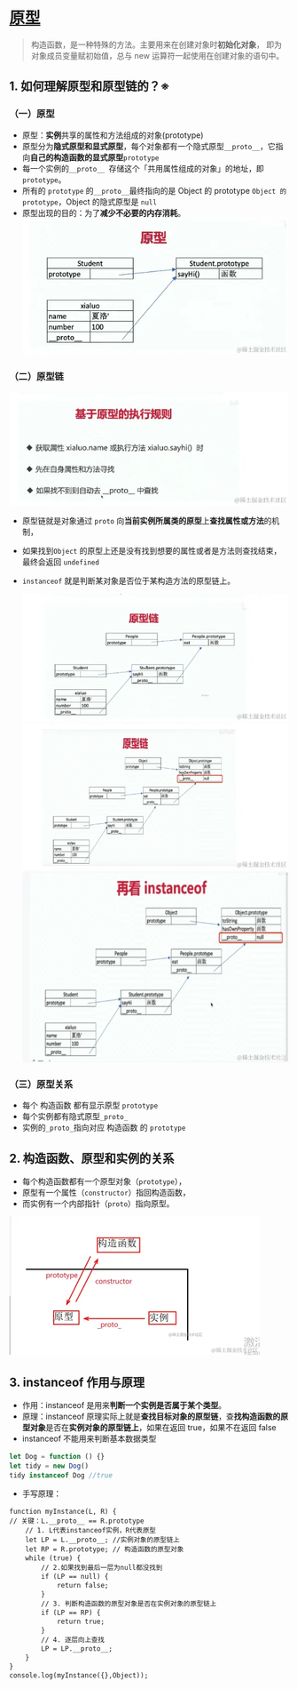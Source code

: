 <!--
 * @Description:
 * @Date: 2024-10-11 18:10:58
 * @LastEditTime: 2024-10-31 16:36:12
-->

# [原型](https://juejin.cn/post/7105588080991535111/)

> 构造函数，是一种特殊的方法。主要用来在创建对象时**初始化对象**， 即为对象成员变量赋初始值，总与 new 运算符一起使用在创建对象的语句中。

<!--
- 任何一个类（函数）都有原型对象，原型对象至少有两个属性：constructor、**proto**。
  - **constructor**：指向函数本身
     constructor 属性返回对创建此对象的数组函数的引用。 并不是所有对象都有此属性
  - **proto**：指向**父类**原型对象。
- prototype 的属性值中天生自带一个`constructor`属性，其 constructor 属性值指向**当前原型所属的类**
- 所有的**对象数据类型**（class），都天生自带一个`proto`属性，该属性的属性值指向**当前实例所属类的原型**，`__.proto.__是存在于实例和函数的原型对象关系`
- 每个构造函数 C 刚被制造出来的时候，它的 c.prototype 上面都会有一个 constructor 属性，并且执行它本身，即`c.prototype.constructor === c`; -->

## 1. 如何理解原型和原型链的？※

### （一）原型

- 原型：**实例**共享的属性和方法组成的对象(prototype)
- 原型分为**隐式原型和显式原型**，每个对象都有一个隐式原型`__proto__`，它指向**自己的构造函数的显式原型**`prototype`
- 每一个实例的`__proto__ `存储这个「共用属性组成的对象」的地址，即`prototype`。
- 所有的 `prototype` 的`__proto__`最终指向的是 Object 的 prototype `Object 的 prototype`，Object 的隐式原型是 `null`
- 原型出现的目的：为了**减少不必要的内存消耗**。
  ![原型链1](./img/prototype0.png)

<!-- （1） **原型**：原型分为**隐式原型和显式原型**，每个对象都有一个隐式原型，它指向**自己的构造函数的显式原型**。每个构造方法都有一个显式原型。

- 共用属性组成的对象
- `__proto__`是隐式原型；prototype 是显式原型
- 所有实例的`__proto__`都指向他们构造函数的 prototype
- 所有的 prototype 都是对象，自然它的`__proto__`最终指向的是 Object()的 prototype
- **所有的构造函数的隐式原型指向的都是`Function()`的显示原型**
- Object 的隐式原型是 null -->

### （二）原型链

![原型链1](./img/prototype4.png)

- 原型链就是对象通过 `proto` 向**当前实例所属类的原型**上**查找属性或方法**的机制，
- 如果找到`Object` 的原型上还是没有找到想要的属性或者是方法则查找结束，最终会返回 `undefined`
- `instanceof` 就是判断某对象是否位于某构造方法的原型链上。

  ![原型链1](./img/prototype1.png)
  ![原型链2](./img/prototype2.png)
  ![原型链3](./img/prototype3.png)

### （三）原型关系

- 每个 构造函数 都有显示原型 `prototype`
- 每个实例都有隐式原型`_proto_`
- 实例的`_proto_`指向对应 构造函数 的 `prototype`

## 2. 构造函数、原型和实例的关系

- 每个构造函数都有一个原型对象（`prototype`），
- 原型有一个属性（`constructor`）指回构造函数，
- 而实例有一个内部指针（`proto`）指向原型。

![原型链3](./img/prototype5.png)

## 3. instanceof 作用与原理

- 作用：instanceof 是用来**判断一个实例是否属于某个类型**。
- 原理：instanceof 原理实际上就是**查找目标对象的原型链**，查**找构造函数的原型对象**是否在**实例对象的原型链上**，如果在返回 true，如果不在返回 false
- instanceof 不能用来判断基本数据类型

```js
let Dog = function () {}
let tidy = new Dog()
tidy instanceof Dog //true
```

- 手写原理：

```js{2,8,12,16}
function myInstance(L, R) {
// 关键：L.__proto__ == R.prototype
    // 1. L代表instanceof实例，R代表原型
    let LP = L.__proto__; //实例对象的原型链上
    let RP = R.prototype; // 构造函数的原型对象
    while (true) {
        // 2.如果找到最后一层为null都没找到
        if (LP == null) {
            return false;
        }
        // 3. 判断构造函数的原型对象是否在实例对象的原型链上
        if (LP == RP) {
            return true;
        }
        // 4. 逐层向上查找
        LP = LP.__proto__;
    }
}
console.log(myInstance({},Object));
```

